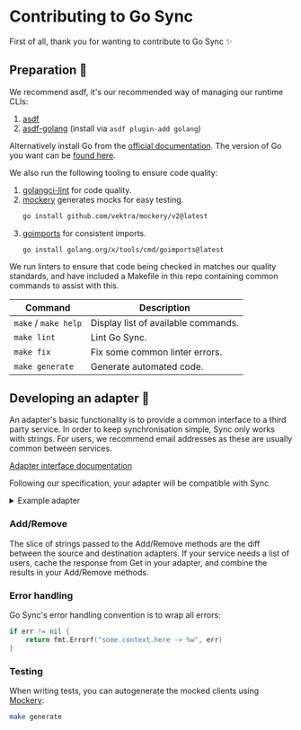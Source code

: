 # Contributing to Go Sync

First of all, thank you for wanting to contribute to Go Sync ✨

## Preparation 🍳
We recommend asdf, it's our recommended way of managing our runtime CLIs:

1. [asdf](https://asdf-vm.com/)
2. [asdf-golang](https://github.com/kennyp/asdf-golang) (install via `asdf plugin-add golang`)

Alternatively install Go from the [official documentation](https://go.dev/doc/install).
The version of Go you want can be [found here](https://github.com/ovotech/go-sync/blob/main/go.mod#L3).

We also run the following tooling to ensure code quality:

1. [golangci-lint](https://golangci-lint.run/) for code quality.
2. [mockery](https://github.com/vektra/mockery) generates mocks for easy testing.
   ```sh
   go install github.com/vektra/mockery/v2@latest
   ```
3. [goimports](https://pkg.go.dev/golang.org/x/tools/cmd/goimports) for consistent imports.
   ```shell
   go install golang.org/x/tools/cmd/goimports@latest
   ```

We run linters to ensure that code being checked in matches our quality standards, and have included a Makefile in this
repo containing common commands to assist with this. 

| Command              | Description                         |
|----------------------|-------------------------------------|
| `make` / `make help` | Display list of available commands. |
| `make lint`          | Lint Go Sync.                       |
| `make fix`           | Fix some common linter errors.      |
| `make generate`      | Generate automated code.            |

## Developing an adapter 🔌
An adapter's basic functionality is to provide a common interface to a third party service. In order to keep 
synchronisation simple, Sync only works with strings. For users, we recommend email addresses as these are usually 
common between services.

[Adapter interface documentation](https://pkg.go.dev/github.com/ovotech/go-sync/pkg/ports#Adapter)

Following our specification, your adapter will be compatible with Sync.

<details>
<summary>Example adapter</summary>

```go
package myadapter

import (
	"context"
	"errors"
	"fmt"
	"github.com/ovotech/go-sync/pkg/ports"
)

// Ensure the adapter type fully satisfies the ports.Adapter interface.
var _ ports.Adapter = &MyAdapter{}

var ErrNotImplemented = errors.New("not implemented")

type MyAdapter struct{}

func New() *MyAdapter {
	return &MyAdapter {}
}

func (m *MyAdapter) Get() ([]string, error) {
	return nil, fmt.Errorf("myadapter.get -> %w", ErrNotImplemented)
}

func (m *MyAdapter) Add(_ context.Context, _ []string) error {
	return fmt.Errorf("myadapter.add -> %w", ErrNotImplemented)
}

func (m *MyAdapter) Remove(_ context.Context, _ []string) error {
	return fmt.Errorf("myadapter.remove -> %w", ErrNotImplemented)
}
```
</details>

### Add/Remove
The slice of strings passed to the Add/Remove methods are the diff between the source and destination adapters. If your
service needs a list of users, cache the response from Get in your adapter, and combine the results in your Add/Remove
methods.

### Error handling
Go Sync's error handling convention is to wrap all errors:
```go
if err != nil {
    return fmt.Errorf("some.context.here -> %w", err)	
}
```

### Testing

When writing tests, you can autogenerate the mocked clients using [Mockery](#preparation-):

```sh
make generate
```
